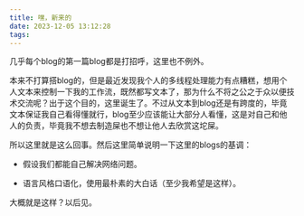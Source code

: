 ```yaml
---
title: 嘿，新来的
date: 2023-12-05 13:12:28
tags:
---
```


几乎每个blog的第一篇blog都是打招呼，这里也不例外。

本来不打算搭blog的，但是最近发现我个人的多线程处理能力有点糟糕，想用个人文本来控制一下我的工作流，既然都写文本了，那为什么不将之公之于众以便技术交流呢？出于这个目的，这里诞生了。不过从文本到blog还是有跨度的，毕竟文本保证我自己看得懂就行，blog至少应该能让大部分人看懂，这是对自己和他人的负责，毕竟我不想去制造屎也不想让他人去欣赏这坨屎。

所以这里就是这么回事。然后这里简单说明一下这里的blogs的基调：

- 假设我们都能自己解决网络问题。

- 语言风格口语化，使用最朴素的大白话（至少我希望是这样）。

大概就是这样？以后见。 
